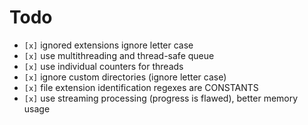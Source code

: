 # Todo

* `[x]` ignored extensions ignore letter case
* `[x]` use multithreading and thread-safe queue
* `[x]` use individual counters for threads
* `[x]` ignore custom directories (ignore letter case)
* `[x]` file extension identification regexes are CONSTANTS
* `[x]` use streaming processing (progress is flawed), better memory usage
